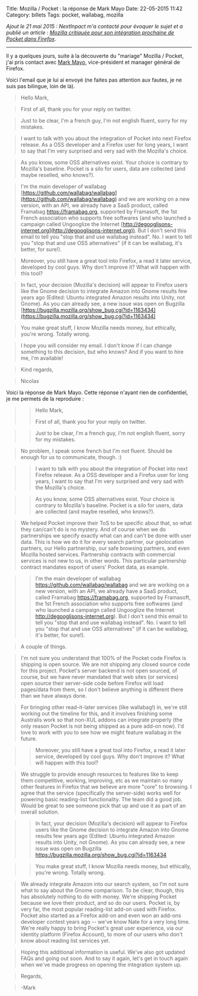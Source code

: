 Title: Mozilla / Pocket : la réponse de Mark Mayo
Date: 22-05-2015 11:42
Category: billets
Tags: pocket, wallabag, mozilla

*Ajout le 21 mai 2015 : NextInpact m'a contacté pour évoquer le sujet et a publié un article : [Mozilla critiquée pour son intégration prochaine de Pocket dans Firefox](http://www.nextinpact.com/news/95144-mozilla-critiquee-pour-son-integration-prochaine-pocket-dans-firefox.htm)*.

---

Il y a quelques jours, suite à la découverte du "mariage" Mozilla / Pocket, j'ai pris contact avec [Mark Mayo](https://blog.mozilla.org/press/bios/mark-mayo/), vice-président et manager général de Firefox.

Voici l'email que je lui ai envoyé (ne faites pas attention aux fautes, je ne suis pas bilingue, loin de là).

> Hello Mark,

> First of all, thank you for your reply on twitter.

> Just to be clear, I'm a french guy, I'm not english fluent, sorry for my mistakes.

> I want to talk with you about the integration of Pocket into next Firefox release.
> As a OSS developer and a Firefox user for long years, I want to say that I'm very surprised and very sad with the Mozilla's choice.

> As you know, some OSS alternatives exist.
> Your choice is contrary to Mozilla's baseline. Pocket is a silo for
> users, data are collected (and maybe reselled, who knows?).

> I'm the main developer of wallabag [https://github.com/wallabag/wallabag](https://github.com/wallabag/wallabag) and we are working on a new version, with an API, we already have a SaaS product, called Framabag https://framabag.org, supported by Framasoft, the 1st French association who supports free softwares (and who launched a campaign called Ungooglize the Internet [http://degooglisons-internet.org](http://degooglisons-internet.org)).
> But I don't send this email to tell you "stop that and use wallabag instead". No. I want to tell you "stop that and use OSS alternatives" (if it can be wallabag, it's better, for sure!).

> Moreover, you still have a great tool into Firefox, a read it later service, developed by cool guys. Why don't improve it? What will happen with this tool?

> In fact, your decision (Mozilla's decision) will appear to Firefox users like the Gnome decision to integrate Amazon into Gnome results few years ago (Edited: Ubuntu integrated Amazon results into Unity, not Gnome).
> As you can already see, a new issue was open on Bugzilla [https://bugzilla.mozilla.org/show_bug.cgi?id=1163434](https://bugzilla.mozilla.org/show_bug.cgi?id=1163434)

> You make great stuff, I know Mozilla needs money, but ethically, you're wrong. Totally wrong.

> I hope you will consider my email. I don't know if I can change something to this decision, but who knows?
> And if you want to hire me, I'm available!

> Kind regards,

> Nicolas

Voici la réponse de Mark Mayo. Cette réponse n'ayant rien de confidentiel, je me permets de la reproduire :

> > Hello Mark,
> >
> > First of all, thank you for your reply on twitter.

> > Just to be clear, I'm a french guy, I'm not english fluent, sorry for my mistakes.

> No problem, I speak some french but I'm not fluent. Should be enough for us to communicate, though.  :)

> > I want to talk with you about the integration of Pocket into next Firefox release.
> > As a OSS developer and a Firefox user for long years, I want to say that I'm very surprised and very sad with the Mozilla's choice.

> > As you know, some OSS alternatives exist.
> > Your choice is contrary to Mozilla's baseline. Pocket is a silo for users, data are collected (and maybe reselled, who knows?).

> We helped Pocket improve their ToS to be specific about that, so what they can/can't do is no mystery. And of course when we do partnerships we specify exactly what can and can't be done with user data. This is how we do it for every search partner, our geolocation partners, our Hello partnership, our safe browsing partners, and even Mozilla hosted services. Partnership contracts with commercial services is not new to us, in other words. This particular partnership contract mandates export of users' Pocket data, as example.

> > I'm the main developer of wallabag https://github.com/wallabag/wallabag and we are working on a new version, with an API, we already have a SaaS product, called Framabag https://framabag.org, supported by Framasoft, the 1st French association who supports free softwares (and who launched a campaign called Ungooglize the Internet http://degooglisons-internet.org).
> > But I don't send this email to tell you "stop that and use wallabag instead". No. I want to tell you "stop that and use OSS alternatives" (if it can be wallabag, it's better, for sure!).

> A couple of things.

> I'm not sure you understand that 100% of the Pocket code Firefox is shipping is open source. We are not shipping any closed source code for this project. Pocket's server backend is not open sourced, of course, but we have never mandated that web sites (or services) open source their server-side code before Firefox will load pages/data from them, so I don't believe anything is different there than we have always done.

> For bringing other read-it-later services (like wallabag!) in, we're still working out the timeline for this, and it involves finishing some Australis work so that non-XUL addons can integrate properly (the only reason Pocket is not being shipped as a pure add-on now). I'd love to work with you to see how we might feature wallabag in the future.

> > Moreover, you still have a great tool into Firefox, a read it later service, developed by cool guys. Why don't improve it? What will happen with this tool?

> We struggle to provide enough resources to features like to keep them competitive, working, improving, etc as we maintain so many other features in Firefox that we believe are more "core" to browsing. I agree that the service (specifically the server-side) works well for powering basic reading-list functionality. The team did a good job. Would be great to see someone pick that up and use it as part of an overall solution.

> > In fact, your decision (Mozilla's decision) will appear to Firefox users like the Gnome decision to integrate Amazon into Gnome results few years ago (Edited: Ubuntu integrated Amazon results into Unity, not Gnome).
> > As you can already see, a new issue was open on Bugzilla https://bugzilla.mozilla.org/show_bug.cgi?id=1163434

> > You make great stuff, I know Mozilla needs money, but ethically, you're wrong. Totally wrong.

> We already integrate Amazon into our search system, so I'm not sure what to say about the Gnome comparison. To be clear, though, this has absolutely nothing to do with money. We're shipping Pocket because we love their product, and so do our users. Pocket is, by very far, the most popular reading-list add-on used with Firefox. Pocket also started as a Firefox add-on and even won an add-ons developer contest years ago -- we've know Nate for a very long time. We're really happy to bring Pocket's great user experience, via our identity platform (Firefox Account), to more of our users who don't know about reading list services yet.

> Hoping this additional information is useful. We've also got updated FAQs and going out soon. And to say it again, let's get in touch again when we've made progress on opening the integration system up.

> Regards,

> -Mark

